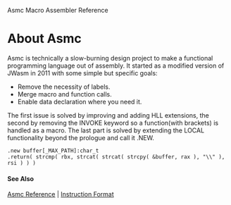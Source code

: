 Asmc Macro Assembler Reference

# About Asmc

Asmc is technically a slow-burning design project to make a functional programming language out of assembly. It started as a modified version of JWasm in 2011 with some simple but specific goals:

- Remove the necessity of labels.
- Merge macro and function calls.
- Enable data declaration where you need it.

The first issue is solved by improving and adding HLL extensions, the second by removing the INVOKE keyword so a function(with brackets) is handled as a macro. The last part is solved by extending the LOCAL functionality beyond the prologue and call it .NEW.
```
.new buffer[_MAX_PATH]:char_t
.return( strcmp( rbx, strcat( strcat( strcpy( &buffer, rax ), "\\" ), rsi ) ) )
```

#### See Also

[Asmc Reference](../readme.md) | [Instruction Format](../directive/instruction-format.md)

